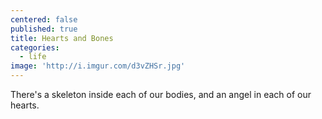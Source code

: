 ```yaml
---
centered: false
published: true
title: Hearts and Bones
categories:
  - life
image: 'http://i.imgur.com/d3vZHSr.jpg'
---
```

There's a skeleton 
inside each of our bodies, 
and an angel 
in each of our hearts.
